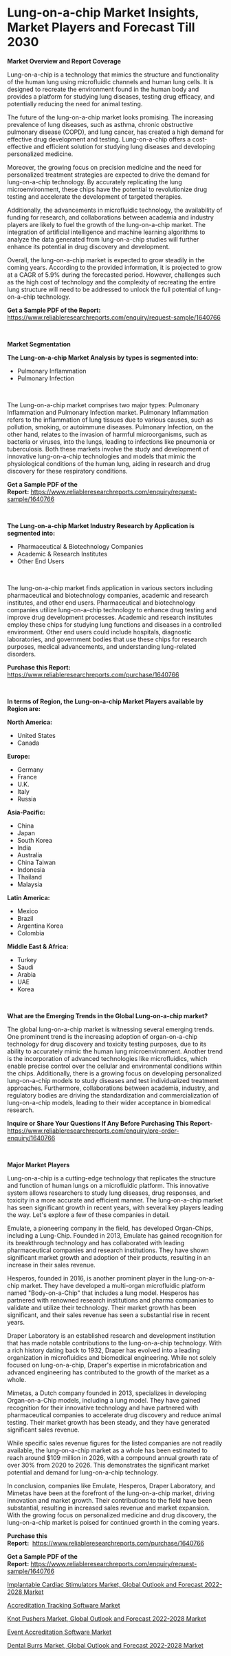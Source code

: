 <p><h1>Lung-on-a-chip Market Insights, Market Players and Forecast Till 2030</h1></p><p><strong>Market Overview and Report Coverage</strong></p>
<p><p>Lung-on-a-chip is a technology that mimics the structure and functionality of the human lung using microfluidic channels and human lung cells. It is designed to recreate the environment found in the human body and provides a platform for studying lung diseases, testing drug efficacy, and potentially reducing the need for animal testing.</p><p>The future of the lung-on-a-chip market looks promising. The increasing prevalence of lung diseases, such as asthma, chronic obstructive pulmonary disease (COPD), and lung cancer, has created a high demand for effective drug development and testing. Lung-on-a-chip offers a cost-effective and efficient solution for studying lung diseases and developing personalized medicine.</p><p>Moreover, the growing focus on precision medicine and the need for personalized treatment strategies are expected to drive the demand for lung-on-a-chip technology. By accurately replicating the lung microenvironment, these chips have the potential to revolutionize drug testing and accelerate the development of targeted therapies.</p><p>Additionally, the advancements in microfluidic technology, the availability of funding for research, and collaborations between academia and industry players are likely to fuel the growth of the lung-on-a-chip market. The integration of artificial intelligence and machine learning algorithms to analyze the data generated from lung-on-a-chip studies will further enhance its potential in drug discovery and development.</p><p>Overall, the lung-on-a-chip market is expected to grow steadily in the coming years. According to the provided information, it is projected to grow at a CAGR of 5.9% during the forecasted period. However, challenges such as the high cost of technology and the complexity of recreating the entire lung structure will need to be addressed to unlock the full potential of lung-on-a-chip technology.</p></p>
<p><strong>Get a Sample PDF of the Report:</strong> <a href="https://www.reliableresearchreports.com/enquiry/request-sample/1640766">https://www.reliableresearchreports.com/enquiry/request-sample/1640766</a></p>
<p>&nbsp;</p>
<p><strong>Market Segmentation</strong></p>
<p><strong>The Lung-on-a-chip Market Analysis by types is segmented into:</strong></p>
<p><ul><li>Pulmonary Inflammation</li><li>Pulmonary Infection</li></ul></p>
<p>&nbsp;</p>
<p><p>The Lung-on-a-chip market comprises two major types: Pulmonary Inflammation and Pulmonary Infection market. Pulmonary Inflammation refers to the inflammation of lung tissues due to various causes, such as pollution, smoking, or autoimmune diseases. Pulmonary Infection, on the other hand, relates to the invasion of harmful microorganisms, such as bacteria or viruses, into the lungs, leading to infections like pneumonia or tuberculosis. Both these markets involve the study and development of innovative lung-on-a-chip technologies and models that mimic the physiological conditions of the human lung, aiding in research and drug discovery for these respiratory conditions.</p></p>
<p><strong>Get a Sample PDF of the Report:</strong>&nbsp;<a href="https://www.reliableresearchreports.com/enquiry/request-sample/1640766">https://www.reliableresearchreports.com/enquiry/request-sample/1640766</a></p>
<p>&nbsp;</p>
<p><strong>The Lung-on-a-chip Market Industry Research by Application is segmented into:</strong></p>
<p><ul><li>Pharmaceutical & Biotechnology Companies</li><li>Academic & Research Institutes</li><li>Other End Users</li></ul></p>
<p>&nbsp;</p>
<p><p>The lung-on-a-chip market finds application in various sectors including pharmaceutical and biotechnology companies, academic and research institutes, and other end users. Pharmaceutical and biotechnology companies utilize lung-on-a-chip technology to enhance drug testing and improve drug development processes. Academic and research institutes employ these chips for studying lung functions and diseases in a controlled environment. Other end users could include hospitals, diagnostic laboratories, and government bodies that use these chips for research purposes, medical advancements, and understanding lung-related disorders.</p></p>
<p><strong>Purchase this Report:</strong>&nbsp; <a href="https://www.reliableresearchreports.com/purchase/1640766">https://www.reliableresearchreports.com/purchase/1640766</a></p>
<p>&nbsp;</p>
<p><strong>In terms of Region, the Lung-on-a-chip Market Players available by Region are:</strong></p>
<p>
    <p> <strong> North America: </strong>
        <ul>
            <li>United States</li>
            <li>Canada</li>
        </ul>
        </p> 
    <p> <strong> Europe: </strong>
        <ul>
            <li>Germany</li>
            <li>France</li>
            <li>U.K.</li>
            <li>Italy</li>
            <li>Russia</li>
        </ul>
        </p> 
    <p> <strong> Asia-Pacific: </strong>
        <ul>
            <li>China</li>
            <li>Japan</li>
            <li>South Korea</li>
            <li>India</li>
            <li>Australia</li>
            <li>China Taiwan</li>
            <li>Indonesia</li>
            <li>Thailand</li>
            <li>Malaysia</li>
        </ul>
        </p> 
    <p> <strong> Latin America: </strong>
        <ul>
            <li>Mexico</li>
            <li>Brazil</li>
            <li>Argentina Korea</li>
            <li>Colombia</li>
        </ul>
        </p> 
    <p> <strong> Middle East & Africa: </strong>
        <ul>
            <li>Turkey</li>
            <li>Saudi</li>
            <li>Arabia</li>
            <li>UAE</li>
            <li>Korea</li>
        </ul>
    </p>
    </p>
<p>&nbsp;</p>
<p><strong>What are the Emerging Trends in the Global Lung-on-a-chip market?</strong></p>
<p><p>The global lung-on-a-chip market is witnessing several emerging trends. One prominent trend is the increasing adoption of organ-on-a-chip technology for drug discovery and toxicity testing purposes, due to its ability to accurately mimic the human lung microenvironment. Another trend is the incorporation of advanced technologies like microfluidics, which enable precise control over the cellular and environmental conditions within the chips. Additionally, there is a growing focus on developing personalized lung-on-a-chip models to study diseases and test individualized treatment approaches. Furthermore, collaborations between academia, industry, and regulatory bodies are driving the standardization and commercialization of lung-on-a-chip models, leading to their wider acceptance in biomedical research.</p></p>
<p><strong>Inquire or Share Your Questions If Any Before Purchasing This Report</strong>- <a href="https://www.reliableresearchreports.com/enquiry/pre-order-enquiry/1640766">https://www.reliableresearchreports.com/enquiry/pre-order-enquiry/1640766</a></p>
<p>&nbsp;</p>
<p><strong>Major Market Players</strong></p>
<p><p>Lung-on-a-chip is a cutting-edge technology that replicates the structure and function of human lungs on a microfluidic platform. This innovative system allows researchers to study lung diseases, drug responses, and toxicity in a more accurate and efficient manner. The lung-on-a-chip market has seen significant growth in recent years, with several key players leading the way. Let's explore a few of these companies in detail.</p><p>Emulate, a pioneering company in the field, has developed Organ-Chips, including a Lung-Chip. Founded in 2013, Emulate has gained recognition for its breakthrough technology and has collaborated with leading pharmaceutical companies and research institutions. They have shown significant market growth and adoption of their products, resulting in an increase in their sales revenue.</p><p>Hesperos, founded in 2016, is another prominent player in the lung-on-a-chip market. They have developed a multi-organ microfluidic platform named "Body-on-a-Chip" that includes a lung model. Hesperos has partnered with renowned research institutions and pharma companies to validate and utilize their technology. Their market growth has been significant, and their sales revenue has seen a substantial rise in recent years.</p><p>Draper Laboratory is an established research and development institution that has made notable contributions to the lung-on-a-chip technology. With a rich history dating back to 1932, Draper has evolved into a leading organization in microfluidics and biomedical engineering. While not solely focused on lung-on-a-chip, Draper's expertise in microfabrication and advanced engineering has contributed to the growth of the market as a whole.</p><p>Mimetas, a Dutch company founded in 2013, specializes in developing Organ-on-a-Chip models, including a lung model. They have gained recognition for their innovative technology and have partnered with pharmaceutical companies to accelerate drug discovery and reduce animal testing. Their market growth has been steady, and they have generated significant sales revenue.</p><p>While specific sales revenue figures for the listed companies are not readily available, the lung-on-a-chip market as a whole has been estimated to reach around $109 million in 2026, with a compound annual growth rate of over 30% from 2020 to 2026. This demonstrates the significant market potential and demand for lung-on-a-chip technology.</p><p>In conclusion, companies like Emulate, Hesperos, Draper Laboratory, and Mimetas have been at the forefront of the lung-on-a-chip market, driving innovation and market growth. Their contributions to the field have been substantial, resulting in increased sales revenue and market expansion. With the growing focus on personalized medicine and drug discovery, the lung-on-a-chip market is poised for continued growth in the coming years.</p></p>
<p><strong>Purchase this Report:</strong>&nbsp;&nbsp;<a href="https://www.reliableresearchreports.com/purchase/1640766">https://www.reliableresearchreports.com/purchase/1640766</a></p>
<p></p>
<p><strong>Get a Sample PDF of the Report:</strong>&nbsp;<a href="https://www.reliableresearchreports.com/enquiry/request-sample/1640766">https://www.reliableresearchreports.com/enquiry/request-sample/1640766</a></p>
<p><p><a href="https://www.linkedin.com/pulse/implantable-cardiac-stimulators-market-global-outlook-forecast/">Implantable Cardiac Stimulators Market, Global Outlook and Forecast 2022-2028 Market</a></p><p><a href="https://medium.com/@anilaxhafa2022/accreditation-tracking-software-market-the-key-to-successful-business-strategy-forecast-till-2030-9a968a6d0eb8">Accreditation Tracking Software Market</a></p><p><a href="https://www.linkedin.com/pulse/decoding-knot-pushers-market-global-outlook-forecast-2022-2028/">Knot Pushers Market, Global Outlook and Forecast 2022-2028 Market</a></p><p><a href="https://medium.com/@sarademiri71/event-accreditation-software-market-size-cagr-trends-2024-2030-a766c41b7a80">Event Accreditation Software Market</a></p><p><a href="https://www.linkedin.com/pulse/dental-burrs-market-global-outlook-forecast-2022-2028-research/">Dental Burrs Market, Global Outlook and Forecast 2022-2028 Market</a></p></p>